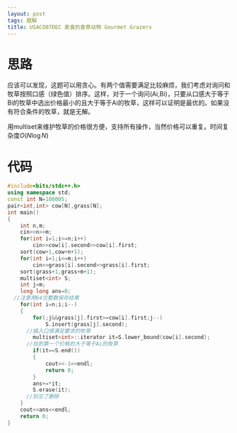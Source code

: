 ```yaml
---
layout: post
tags: 题解
title: USACO07DEC 美食的食草动物 Gourmet Grazers
---
```


# 思路

应该可以发现，这题可以用贪心。有两个值需要满足比较麻烦，我们考虑对询问和牧草按照口感（绿色值）排序。这样，对于一个询问(Ai,Bi)，只要从口感大于等于Bi的牧草中选出价格最小的且大于等于Ai的牧草，这样可以证明是最优的。如果没有符合条件的牧草，就是无解。

用multiset来维护牧草的价格很方便，支持所有操作，当然价格可以重复。时间复杂度$O(N\log N)$

 <!-- more -->

# 代码

```cpp
#include<bits/stdc++.h>
using namespace std;
const int N=100005;
pair<int,int> cow[N],grass[N];
int main()
{
	int n,m;
	cin>>n>>m;
	for(int i=1;i<=n;i++)
		cin>>cow[i].second>>cow[i].first;
	sort(cow+1,cow+n+1);
	for(int i=1;i<=m;i++)
		cin>>grass[i].second>>grass[i].first;
	sort(grass+1,grass+m+1);
	multiset<int> S;
	int j=m;
	long long ans=0;
  //注意用64位整数保存结果
	for(int i=n;i;i--)
	{
		for(;j&&grass[j].first>=cow[i].first;j--)
			S.insert(grass[j].second);
      //插入口感满足要求的牧草
		multiset<int>::iterator it=S.lower_bound(cow[i].second);
      //找到第一个价格的大于等于Ai的牧草
		if(it==S.end())
		{
			cout<<-1<<endl;
			return 0;
		}
		ans+=*it;
		S.erase(it);
      //别忘了删除
	}
	cout<<ans<<endl;
	return 0;
}
```

